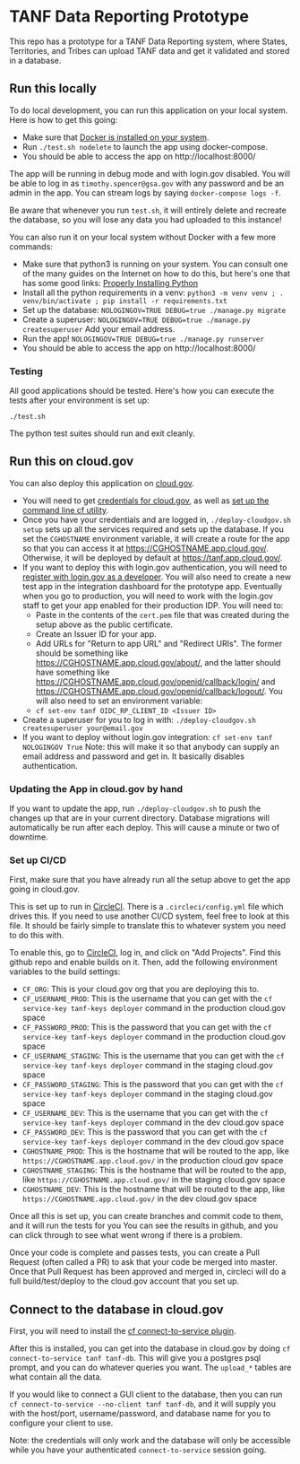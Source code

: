 # TANF Data Reporting Prototype

This repo has a prototype for a TANF Data Reporting system, where States,
Territories, and Tribes can upload TANF data and get it validated and stored
in a database.

## Run this locally

To do local development, you can run this application on your local system.  Here is how
to get this going:
* Make sure that [Docker is installed on your system](https://docs.docker.com/install/).
* Run `./test.sh nodelete` to launch the app using docker-compose.
* You should be able to access the app on http://localhost:8000/

The app will be running in debug mode and with login.gov disabled.  You will be
able to log in as `timothy.spencer@gsa.gov` with any password and be an admin in
the app.  You can stream logs by saying `docker-compose logs -f`.

Be aware that whenever you run `test.sh`, it will entirely delete and recreate the
database, so you will lose any data you had uploaded to this instance!

You can also run it on your local system without Docker with a few more commands:
* Make sure that python3 is running on your system.  You can consult one of the
  many guides on the Internet on how to do this, but here's one that has some good
  links:  [Properly Installing Python](https://docs.python-guide.org/starting/installation/)
* Install all the python requirements in a venv: 
  `python3 -m venv venv ; . venv/bin/activate ; pip install -r requirements.txt`
* Set up the database:  `NOLOGINGOV=TRUE DEBUG=true ./manage.py migrate`
* Create a superuser: `NOLOGINGOV=TRUE DEBUG=true ./manage.py createsuperuser`  Add your
  email address.
* Run the app!  `NOLOGINGOV=TRUE DEBUG=true ./manage.py runserver`
* You should be able to access the app on http://localhost:8000/


### Testing
All good applications should be tested.  Here's how you can execute the tests after your
environment is set up:

`./test.sh`

The python test suites should run and exit cleanly.

## Run this on cloud.gov

You can also deploy this application on [cloud.gov](https://cloud.gov/).
* You will need to get [credentials for cloud.gov](https://cloud.gov/signup/), as
  well as [set up the command line cf utility](https://cloud.gov/docs/getting-started/setup/#set-up-the-command-line).
* Once you have your credentials and are logged in, `./deploy-cloudgov.sh setup`
  sets up all the services required and sets up the database.  If you
  set the `CGHOSTNAME` environment variable, it will create a route for the app
  so that you can access it at https://CGHOSTNAME.app.cloud.gov/.  Otherwise,
  it will be deployed by default at https://tanf.app.cloud.gov/.
* If you want to deploy this with login.gov authentication, you will need to
  [register with login.gov as a developer](https://developers.login.gov).
  You will also need to create a new test app in the integration dashboard for
  the prototype app.  Eventually when you go to production, you will need to
  work with the login.gov staff to get your app enabled for their production IDP.
  You will need to:
	* Paste in the contents of the `cert.pem` file that was created during the setup
  	  above as the public certificate.
  	* Create an Issuer ID for your app.
  	* Add URLs for "Return to app URL" and "Redirect URIs".  The former should be
  	  something like https://CGHOSTNAME.app.cloud.gov/about/, and the
  	  latter should have something like https://CGHOSTNAME.app.cloud.gov/openid/callback/login/
  	  and https://CGHOSTNAME.app.cloud.gov/openid/callback/logout/.
  You will also need to set an environment variable:
  	* `cf set-env tanf OIDC_RP_CLIENT_ID <Issuer ID>`
* Create a superuser for you to log in with:  `./deploy-cloudgov.sh createsuperuser your@email.gov`
* If you want to deploy without login.gov integration:  `cf set-env tanf NOLOGINGOV True`
  Note:  this will make it so that anybody can supply an email address and password and
  get in.  It basically disables authentication.

### Updating the App in cloud.gov by hand

If you want to update the app, run `./deploy-cloudgov.sh` to push the changes
up that are in your current directory.  Database migrations will automatically be
run after each deploy.  This will cause a minute or two of downtime.

### Set up CI/CD

First, make sure that you have already run all the setup above to get the app going in
cloud.gov.

This is set up to run in [CircleCI](https://circleci.com/).  There is a
`.circleci/config.yml` file which drives this.  If you need to use another CI/CD system,
feel free to look at this file.  It should be fairly simple to translate this to whatever
system you need to do this with.

To enable this, go to [CircleCI](https://circleci.com/), log in, and click on "Add Projects".
Find this github repo and enable builds on it.  Then, add the following environment variables
to the build settings:
* `CF_ORG`:  This is your cloud.gov org that you are deploying this to.
* `CF_USERNAME_PROD`:  This is the username that you can get with the `cf service-key tanf-keys deployer` command
  in the production cloud.gov space
* `CF_PASSWORD_PROD`:  This is the password that you can get with the `cf service-key tanf-keys deployer` command
  in the production cloud.gov space
* `CF_USERNAME_STAGING`:  This is the username that you can get with the `cf service-key tanf-keys deployer` command
  in the staging cloud.gov space
* `CF_PASSWORD_STAGING`:  This is the password that you can get with the `cf service-key tanf-keys deployer` command
  in the staging cloud.gov space
* `CF_USERNAME_DEV`:  This is the username that you can get with the `cf service-key tanf-keys deployer` command
  in the dev cloud.gov space
* `CF_PASSWORD_DEV`:  This is the password that you can get with the `cf service-key tanf-keys deployer` command
  in the dev cloud.gov space
* `CGHOSTNAME_PROD`:  This is the hostname that will be routed to the app, like `https://CGHOSTNAME.app.cloud.gov/`
  in the production cloud.gov space
* `CGHOSTNAME_STAGING`:  This is the hostname that will be routed to the app, like `https://CGHOSTNAME.app.cloud.gov/`
  in the staging cloud.gov space
* `CGHOSTNAME_DEV`:  This is the hostname that will be routed to the app, like `https://CGHOSTNAME.app.cloud.gov/`
  in the dev cloud.gov space

Once all this is set up, you can create branches and commit code to them,
and it will run the tests for you  You can see the results in github, and you can click through to
see what went wrong if there is a problem.

Once your code is complete and passes tests, you can create a Pull Request (often called a PR)
to ask that your code be merged into master.  Once that Pull Request has been approved
and merged in, circleci will do a full build/test/deploy to the cloud.gov account that you
set up.

## Connect to the database in cloud.gov

First, you will need to install the [cf connect-to-service plugin](https://github.com/18F/cf-service-connect).

After this is installed, you can get into the database in cloud.gov by doing
`cf connect-to-service tanf tanf-db`.
This will give you a postgres psql prompt, and you can do whatever queries you want.
The `upload_*` tables are what contain all the data.

If you would like to connect a GUI client to the database, then you can run
`cf connect-to-service --no-client tanf tanf-db`, and it will supply you with the host/port,
username/password, and database name for you to configure your client to use. 

Note:
the credentials will only work and the database will only be accessible while
you have your authenticated `connect-to-service` session going.
